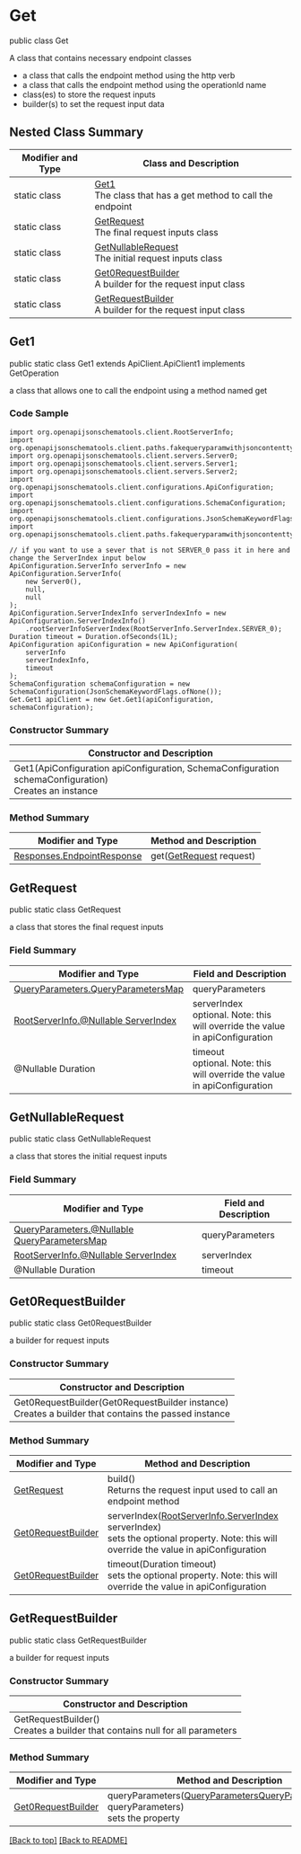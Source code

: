 # Get

public class Get

A class that contains necessary endpoint classes
- a class that calls the endpoint method using the http verb
- a class that calls the endpoint method using the operationId name
- class(es) to store the request inputs
- builder(s) to set the request input data

## Nested Class Summary
| Modifier and Type | Class and Description |
| ----------------- | --------------------- |
| static class | [Get1](#get1)<br>The class that has a get method to call the endpoint |
| static class | [GetRequest](#getrequest)<br>The final request inputs class |
| static class | [GetNullableRequest](#getnullablerequest)<br>The initial request inputs class |
| static class | [Get0RequestBuilder](#get0requestbuilder)<br>A builder for the request input class |
| static class | [GetRequestBuilder](#getrequestbuilder)<br>A builder for the request input class |

## Get1
public static class Get1 extends ApiClient.ApiClient1 implements GetOperation<br>

a class that allows one to call the endpoint using a method named get

### Code Sample
```
import org.openapijsonschematools.client.RootServerInfo;
import org.openapijsonschematools.client.paths.fakequeryparamwithjsoncontenttype.get.QueryParameters;
import org.openapijsonschematools.client.servers.Server0;
import org.openapijsonschematools.client.servers.Server1;
import org.openapijsonschematools.client.servers.Server2;
import org.openapijsonschematools.client.configurations.ApiConfiguration;
import org.openapijsonschematools.client.configurations.SchemaConfiguration;
import org.openapijsonschematools.client.configurations.JsonSchemaKeywordFlags;
import org.openapijsonschematools.client.paths.fakequeryparamwithjsoncontenttype.Get

// if you want to use a sever that is not SERVER_0 pass it in here and change the ServerIndex input below
ApiConfiguration.ServerInfo serverInfo = new ApiConfiguration.ServerInfo(
    new Server0(),
    null,
    null
);
ApiConfiguration.ServerIndexInfo serverIndexInfo = new ApiConfiguration.ServerIndexInfo()
    .rootServerInfoServerIndex(RootServerInfo.ServerIndex.SERVER_0);
Duration timeout = Duration.ofSeconds(1L);
ApiConfiguration apiConfiguration = new ApiConfiguration(
    serverInfo
    serverIndexInfo,
    timeout
);
SchemaConfiguration schemaConfiguration = new SchemaConfiguration(JsonSchemaKeywordFlags.ofNone());
Get.Get1 apiClient = new Get.Get1(apiConfiguration, schemaConfiguration);
```
### Constructor Summary
| Constructor and Description |
| --------------------------- |
| Get1(ApiConfiguration apiConfiguration, SchemaConfiguration schemaConfiguration)<br>Creates an instance |

### Method Summary
| Modifier and Type | Method and Description |
| ----------------- | ---------------------- |
| [Responses.EndpointResponse](../../paths/fakequeryparamwithjsoncontenttype/get/Responses.md#endpointresponse) | get([GetRequest](#getrequest) request) |

## GetRequest
public static class GetRequest<br>

a class that stores the final request inputs

### Field Summary
| Modifier and Type | Field and Description |
| ----------------- | --------------------- |
| [QueryParameters.QueryParametersMap](../../paths/fakequeryparamwithjsoncontenttype/get/QueryParameters.md#queryparametersmap) | queryParameters |
| [RootServerInfo.@Nullable ServerIndex](../../RootServerInfo.md#serverindex) | serverIndex<br>optional. Note: this will override the value in apiConfiguration |
| @Nullable Duration | timeout<br>optional. Note: this will override the value in apiConfiguration |

## GetNullableRequest
public static class GetNullableRequest<br>

a class that stores the initial request inputs

### Field Summary
| Modifier and Type | Field and Description |
| ----------------- | --------------------- |
| [QueryParameters.@Nullable QueryParametersMap](../../paths/fakequeryparamwithjsoncontenttype/get/QueryParameters.md#queryparametersmap) | queryParameters |
| [RootServerInfo.@Nullable ServerIndex](../../RootServerInfo.md#serverindex) | serverIndex |
| @Nullable Duration | timeout |

## Get0RequestBuilder
public static class Get0RequestBuilder<br>

a builder for request inputs

### Constructor Summary
| Constructor and Description |
| --------------------------- |
| Get0RequestBuilder(Get0RequestBuilder instance)<br>Creates a builder that contains the passed instance |

### Method Summary
| Modifier and Type | Method and Description |
| ----------------- | ---------------------- |
| [GetRequest](#getrequest) | build()<br>Returns the request input used to call an endpoint method |
| [Get0RequestBuilder](#get0requestbuilder) | serverIndex([RootServerInfo.ServerIndex](../../RootServerInfo.md#serverindex) serverIndex)<br>sets the optional property. Note: this will override the value in apiConfiguration |
| [Get0RequestBuilder](#get0requestbuilder) | timeout(Duration timeout)<br>sets the optional property. Note: this will override the value in apiConfiguration |

## GetRequestBuilder
public static class GetRequestBuilder<br>

a builder for request inputs

### Constructor Summary
| Constructor and Description |
| --------------------------- |
| GetRequestBuilder()<br>Creates a builder that contains null for all parameters |

### Method Summary
| Modifier and Type | Method and Description |
| ----------------- | ---------------------- |
| [Get0RequestBuilder](#get0requestbuilder) | queryParameters([QueryParametersQueryParametersMap](../../paths/fakequeryparamwithjsoncontenttype/get/QueryParameters.md#queryparametersmap) queryParameters)<br>sets the property |

[[Back to top]](#top) [[Back to README]](../../../README.md)
